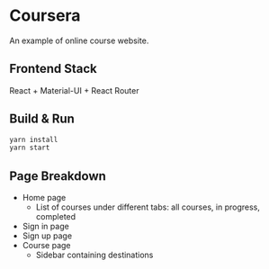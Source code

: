 # Coursera
An example of online course website. 

## Frontend Stack 
React + Material-UI + React Router 

## Build & Run  
```sh
yarn install 
yarn start
```

## Page Breakdown 
- Home page 
  - List of courses under different tabs: all courses, in progress, completed
- Sign in page 
- Sign up page 
- Course page
  - Sidebar containing destinations